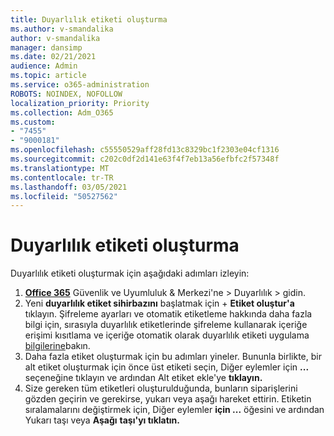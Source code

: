 ```yaml
---
title: Duyarlılık etiketi oluşturma
ms.author: v-smandalika
author: v-smandalika
manager: dansimp
ms.date: 02/21/2021
audience: Admin
ms.topic: article
ms.service: o365-administration
ROBOTS: NOINDEX, NOFOLLOW
localization_priority: Priority
ms.collection: Adm_O365
ms.custom:
- "7455"
- "9000181"
ms.openlocfilehash: c55550529aff28fd13c8329bc1f2303e04cf1316
ms.sourcegitcommit: c202c0df2d141e63f4f7eb13a56efbfc2f57348f
ms.translationtype: MT
ms.contentlocale: tr-TR
ms.lasthandoff: 03/05/2021
ms.locfileid: "50527562"
---
```

# <a name="create-a-sensitivity-label"></a>Duyarlılık etiketi oluşturma

Duyarlılık etiketi oluşturmak için aşağıdaki adımları izleyin:

1. **[Office 365](https://sip.protection.office.com/)** Güvenlik ve Uyumluluk & Merkezi'ne > Duyarlılık > gidin.
2. Yeni **duyarlılık etiket sihirbazını** başlatmak için + **Etiket oluştur'a** tıklayın. Şifreleme ayarları ve otomatik etiketleme hakkında [](https://docs.microsoft.com/microsoft-365/compliance/encryption-sensitivity-labels) daha fazla bilgi için, sırasıyla duyarlılık etiketlerinde şifreleme kullanarak içeriğe erişimi kısıtlama ve içeriğe otomatik olarak duyarlılık etiketi uygulama [bilgilerine](https://docs.microsoft.com/microsoft-365/compliance/apply-sensitivity-label-automatically)bakın.
3. Daha fazla etiket oluşturmak için bu adımları yineler. Bununla birlikte, bir alt etiket oluşturmak için önce üst etiketi seçin, Diğer eylemler için **...** seçeneğine tıklayın ve ardından Alt etiket ekle'ye **tıklayın.**
4. Size gereken tüm etiketleri oluşturulduğunda, bunların siparişlerini gözden geçirin ve gerekirse, yukarı veya aşağı hareket ettirin. Etiketin sıralamalarını değiştirmek için, Diğer eylemler **için ...** öğesini ve ardından Yukarı taşı veya **Aşağı** **taşı'yı tıklatın.** 
